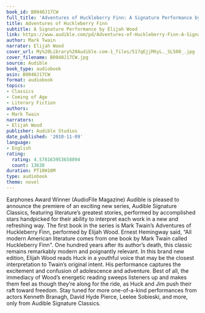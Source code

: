 ```yaml
---
book_id: B0040J17CW
full_title: 'Adventures of Huckleberry Finn: A Signature Performance by Elijah Wood'
title: Adventures of Huckleberry Finn
subtitle: A Signature Performance by Elijah Wood
link: https://www.audible.com/pd/Adventures-of-Huckleberry-Finn-A-Signature-Performance-by-Elijah-Wood-Audiobook/B0040J17CW
author: Mark Twain
narrator: Elijah Wood
cover_url: My%20Library%20Audible.com-1_files/517qEjjMXyL._SL500_.jpg
cover_filename: B0040J17CW.jpg
source: Audible
book_type: audiobook
asin: B0040J17CW
format: audiobook
topics:
- Classics
- Coming of Age
- Literary Fiction
authors:
- Mark Twain
narrators:
- Elijah Wood
publisher: Audible Studios
date_published: '2010-11-09'
language:
- English
rating:
  rating: 4.578163953658894
  count: 13638
duration: PT10H10M
type: audiobook
theme: novel
---
```

Earphones Award Winner (AudioFile Magazine)
Audible is pleased to announce the premiere of an exciting new series, Audible Signature Classics, featuring literature’s greatest stories, performed by accomplished stars handpicked for their ability to interpret each work in a new and refreshing way. The first book in the series is Mark Twain’s Adventures of Huckleberry Finn, performed by Elijah Wood.
Ernest Hemingway said, “All modern American literature comes from one book by Mark Twain called Huckleberry Finn". One hundred years after its author’s death, this classic remains remarkably modern and poignantly relevant. In this brand new edition, Elijah Wood reads Huck in a youthful voice that may be the closest interpretation to Twain’s original intent. His performance captures the excitement and confusion of adolescence and adventure. Best of all, the immediacy of Wood’s energetic reading sweeps listeners up and makes them feel as though they’re along for the ride, as Huck and Jim push their raft toward freedom.
Stay tuned for more one-of-a-kind performances from actors Kenneth Branagh, David Hyde Pierce, Leelee Sobieski, and more, only from Audible Signature Classics.


